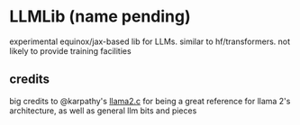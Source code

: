 # LLMLib (name pending)
experimental equinox/jax-based lib for LLMs. similar to hf/transformers. not likely to provide training facilities

## credits
big credits to @karpathy's [llama2.c](https://github.com/karpathy/llama2.c) for being a great reference for llama 2's architecture, as well as general llm bits and pieces